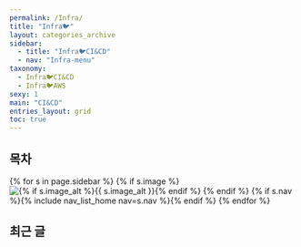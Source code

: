 ```yaml
---
permalink: /Infra/
title: "Infra🐦"
layout: categories_archive
sidebar:
  - title: "Infra🐦CI&CD"
  - nav: "Infra-menu"
taxonomy:
  - Infra🐦CI&CD
  - Infra🐦AWS
sexy: 1
main: "CI&CD"
entries_layout: grid
toc: true
---
```


## 목차

{% for s in page.sidebar %}
{% if s.image %}
<img src="{{ s.image | relative_url }}"
             alt="{% if s.image_alt %}{{ s.image_alt }}{% endif %}">
{% endif %}
{% if s.nav %}{% include nav_list_home nav=s.nav %}{% endif %}
{% endfor %}

## 최근 글
